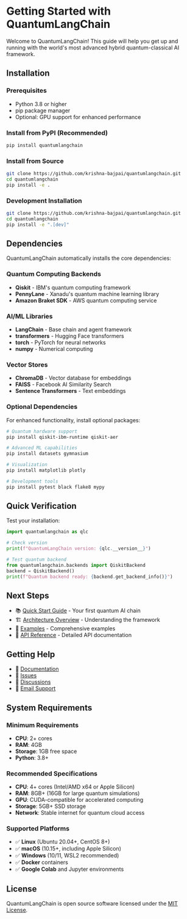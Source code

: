 # Getting Started with QuantumLangChain

Welcome to QuantumLangChain! This guide will help you get up and running with the world's most advanced hybrid quantum-classical AI framework.

## Installation

### Prerequisites

- Python 3.8 or higher
- pip package manager
- Optional: GPU support for enhanced performance

### Install from PyPI (Recommended)

```bash
pip install quantumlangchain
```

### Install from Source

```bash
git clone https://github.com/krishna-bajpai/quantumlangchain.git
cd quantumlangchain
pip install -e .
```

### Development Installation

```bash
git clone https://github.com/krishna-bajpai/quantumlangchain.git
cd quantumlangchain
pip install -e ".[dev]"
```

## Dependencies

QuantumLangChain automatically installs the core dependencies:

### Quantum Computing Backends

- **Qiskit** - IBM's quantum computing framework
- **PennyLane** - Xanadu's quantum machine learning library
- **Amazon Braket SDK** - AWS quantum computing service

### AI/ML Libraries

- **LangChain** - Base chain and agent framework
- **transformers** - Hugging Face transformers
- **torch** - PyTorch for neural networks
- **numpy** - Numerical computing

### Vector Stores

- **ChromaDB** - Vector database for embeddings
- **FAISS** - Facebook AI Similarity Search
- **Sentence Transformers** - Text embeddings

### Optional Dependencies

For enhanced functionality, install optional packages:

```bash
# Quantum hardware support
pip install qiskit-ibm-runtime qiskit-aer

# Advanced ML capabilities
pip install datasets gymnasium

# Visualization
pip install matplotlib plotly

# Development tools
pip install pytest black flake8 mypy
```

## Quick Verification

Test your installation:

```python
import quantumlangchain as qlc

# Check version
print(f"QuantumLangChain version: {qlc.__version__}")

# Test quantum backend
from quantumlangchain.backends import QiskitBackend
backend = QiskitBackend()
print(f"Quantum backend ready: {backend.get_backend_info()}")
```

## Next Steps

- 📚 [Quick Start Guide](quick-start.md) - Your first quantum AI chain
- 🏗️ [Architecture Overview](../architecture.md) - Understanding the framework
- 🧪 [Examples](../examples/) - Comprehensive examples
- 📖 [API Reference](../api/) - Detailed API documentation

## Getting Help

- 📖 [Documentation](https://krishna-bajpai.github.io/quantumlangchain/)
- 🐛 [Issues](https://github.com/krishna-bajpai/quantumlangchain/issues)
- 💬 [Discussions](https://github.com/krishna-bajpai/quantumlangchain/discussions)
- 📧 [Email Support](mailto:bajpaikrishna715@gmail.com)

## System Requirements

### Minimum Requirements

- **CPU**: 2+ cores
- **RAM**: 4GB
- **Storage**: 1GB free space
- **Python**: 3.8+

### Recommended Specifications

- **CPU**: 4+ cores (Intel/AMD x64 or Apple Silicon)
- **RAM**: 8GB+ (16GB for large quantum simulations)
- **GPU**: CUDA-compatible for accelerated computing
- **Storage**: 5GB+ SSD storage
- **Network**: Stable internet for quantum cloud access

### Supported Platforms

- ✅ **Linux** (Ubuntu 20.04+, CentOS 8+)
- ✅ **macOS** (10.15+, including Apple Silicon)
- ✅ **Windows** (10/11, WSL2 recommended)
- ✅ **Docker** containers
- ✅ **Google Colab** and Jupyter environments

## License

QuantumLangChain is open source software licensed under the [MIT License](https://github.com/krishna-bajpai/quantumlangchain/blob/main/LICENSE).
